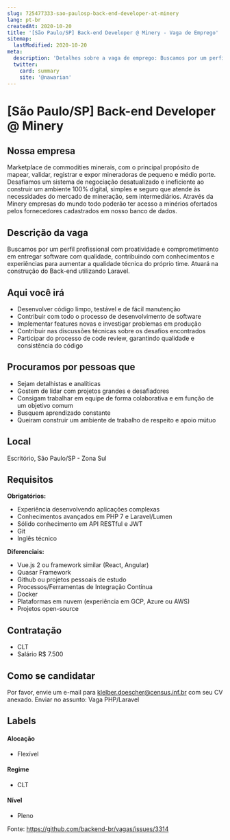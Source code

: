 ```yaml
---
slug: 725477333-sao-paulosp-back-end-developer-at-minery
lang: pt-br
createdAt: 2020-10-20
title: '[São Paulo/SP] Back-end Developer @ Minery - Vaga de Emprego'
sitemap:
  lastModified: 2020-10-20
meta:
  description: 'Detalhes sobre a vaga de emprego: Buscamos por um perfil profissional com proatividade e comprometimento em entregar software com qualidade, contribuindo com conhecimentos e experiências para aumentar a qualidade técnica do próprio time. Atuará na construção do Back-end utilizando Laravel.'
  twitter:
    card: summary
    site: '@nawarian'
---
```


# [São Paulo/SP] Back-end Developer @ Minery

<!--
==================================================
Caso a vaga for remoto durante a pandemia informar no texto "Remoto durante o covid"
==================================================
-->
<!-- 
==================================================
POR FAVOR, SÓ POSTE SE A VAGA FOR PARA BACK-END!

Não faça distinção de gênero no título da vaga.

Use: "Back-End Developer" ao invés de 
"Desenvolvedor Back-End" \o/

Exemplo: `[São Paulo] Back-End Developer @ NOME DA EMPRESA`
==================================================
-->
<!--
==================================================
Caso a vaga for remoto durante a pandemia deixar a linha abaixo
==================================================
-->
## Nossa empresa

Marketplace de commodities minerais, com o principal propósito de mapear, validar, registrar e expor mineradoras de pequeno e médio porte.
Desafiamos um sistema de negociação desatualizado e ineficiente ao construir um ambiente 100% digital, simples e seguro que atende às necessidades do mercado de mineração, sem intermediários. Através da Minery empresas do mundo todo poderão ter acesso a minérios ofertados pelos fornecedores cadastrados em nosso banco de dados.

## Descrição da vaga

Buscamos por um perfil profissional com proatividade e comprometimento em entregar software com qualidade, contribuindo com conhecimentos e experiências para aumentar a qualidade técnica do próprio time. Atuará na construção do Back-end utilizando Laravel.

## Aqui você irá

- Desenvolver código limpo, testável e de fácil manutenção
- Contribuir com todo o processo de desenvolvimento de software
- Implementar features novas e investigar problemas em produção
- Contribuir nas discussões técnicas sobre os desafios encontrados
- Participar do processo de code review, garantindo qualidade e consistência do código

## Procuramos por pessoas que

- Sejam detalhistas e analíticas
- Gostem de lidar com projetos grandes e desafiadores
- Consigam trabalhar em equipe de forma colaborativa e em função de um objetivo comum
- Busquem aprendizado constante
- Queiram construir um ambiente de trabalho de respeito e apoio mútuo

## Local

Escritório, São Paulo/SP - Zona Sul

## Requisitos

**Obrigatórios:**
- Experiência desenvolvendo aplicações complexas
- Conhecimentos avançados em PHP 7 e Laravel/Lumen
- Sólido conhecimento em API RESTful e JWT
- Git
- Inglês técnico

**Diferenciais:**

- Vue.js 2 ou framework similar (React, Angular)
- Quasar Framework
- Github ou projetos pessoais de estudo
- Processos/Ferramentas de Integração Contínua
- Docker
- Plataformas em nuvem (experiência em GCP, Azure ou AWS)
- Projetos open-source

## Contratação

- CLT
- Salário R$ 7.500

## Como se candidatar

Por favor, envie um e-mail para klelber.doescher@census.inf.br com seu CV anexado. Enviar no assunto: Vaga PHP/Laravel


## Labels
<!-- retire os labels que não fazem sentido à vaga -->

#### Alocação
- Flexível

#### Regime
- CLT

#### Nível
- Pleno




Fonte: https://github.com/backend-br/vagas/issues/3314
